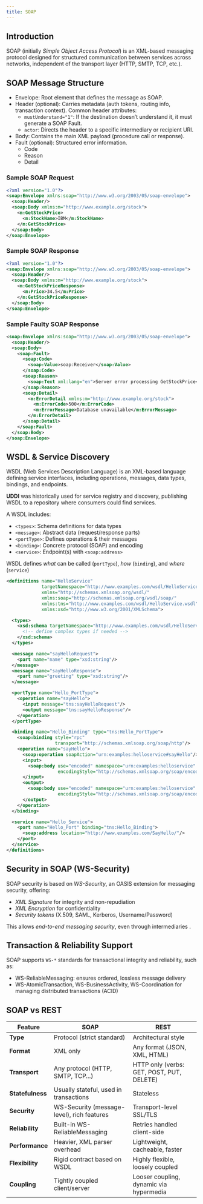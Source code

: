 ```yaml
---
title: SOAP
---
```


## Introduction

SOAP (initially _Simple Object Access Protocol_) is an XML-based messaging
protocol designed for structured communication between services across networks,
independent of the transport layer (HTTP, SMTP, TCP, etc.).

## SOAP Message Structure

- Envelope: Root element that defines the message as SOAP.
- Header (optional): Carries metadata (auth tokens, routing info, transaction
  context). Common header attributes:
  - `mustUnderstand="1"`: If the destination doesn’t understand it, it must
    generate a SOAP Fault.
  - `actor`: Directs the header to a specific intermediary or recipient URI.
- Body: Contains the main XML payload (procedure call or response).
- Fault (optional): Structured error information.
  - Code
  - Reason
  - Detail

### Sample SOAP Request

```xml
<?xml version="1.0"?>
<soap:Envelope xmlns:soap="http://www.w3.org/2003/05/soap-envelope">
  <soap:Header/>
  <soap:Body xmlns:m="http://www.example.org/stock">
    <m:GetStockPrice>
      <m:StockName>IBM</m:StockName>
    </m:GetStockPrice>
  </soap:Body>
</soap:Envelope>
```

### Sample SOAP Response

```xml
<?xml version="1.0"?>
<soap:Envelope xmlns:soap="http://www.w3.org/2003/05/soap-envelope">
  <soap:Header/>
  <soap:Body xmlns:m="http://www.example.org/stock">
    <m:GetStockPriceResponse>
      <m:Price>34.5</m:Price>
    </m:GetStockPriceResponse>
  </soap:Body>
</soap:Envelope>
```

### Sample Faulty SOAP Response

```xml
<soap:Envelope xmlns:soap="http://www.w3.org/2003/05/soap-envelope">
  <soap:Header/>
  <soap:Body>
    <soap:Fault>
      <soap:Code>
        <soap:Value>soap:Receiver</soap:Value>
      </soap:Code>
      <soap:Reason>
        <soap:Text xml:lang="en">Server error processing GetStockPrice</soap:Text>
      </soap:Reason>
      <soap:Detail>
        <m:ErrorDetail xmlns:m="http://www.example.org/stock">
          <m:ErrorCode>500</m:ErrorCode>
          <m:ErrorMessage>Database unavailable</m:ErrorMessage>
        </m:ErrorDetail>
      </soap:Detail>
    </soap:Fault>
  </soap:Body>
</soap:Envelope>
```

## WSDL & Service Discovery

WSDL (Web Services Description Language) is an XML-based language defining
service interfaces, including operations, messages, data types, bindings, and
endpoints.

**UDDI** was historically used for service registry and discovery, publishing
WSDL to a repository where consumers could find services.

A WSDL includes:

- `<types>`: Schema definitions for data types
- `<message>`: Abstract data (request/response parts)
- `<portType>`: Defines operations & their messages
- `<binding>`: Concrete protocol (SOAP) and encoding
- `<service>`: Endpoint(s) with `<soap:address> `

WSDL defines _what_ can be called (`portType`), _how_ (`binding`), and _where_
(`service`)

```xml
<definitions name="HelloService"
             targetNamespace="http://www.examples.com/wsdl/HelloService.wsdl"
             xmlns="http://schemas.xmlsoap.org/wsdl/"
             xmlns:soap="http://schemas.xmlsoap.org/wsdl/soap/"
             xmlns:tns="http://www.examples.com/wsdl/HelloService.wsdl"
             xmlns:xsd="http://www.w3.org/2001/XMLSchema">

  <types>
    <xsd:schema targetNamespace="http://www.examples.com/wsdl/HelloService.wsdl">
      <!-- define complex types if needed -->
    </xsd:schema>
  </types>

  <message name="sayHelloRequest">
    <part name="name" type="xsd:string"/>
  </message>
  <message name="sayHelloResponse">
    <part name="greeting" type="xsd:string"/>
  </message>

  <portType name="Hello_PortType">
    <operation name="sayHello">
      <input message="tns:sayHelloRequest"/>
      <output message="tns:sayHelloResponse"/>
    </operation>
  </portType>

  <binding name="Hello_Binding" type="tns:Hello_PortType">
    <soap:binding style="rpc"
                  transport="http://schemas.xmlsoap.org/soap/http"/>
    <operation name="sayHello">
      <soap:operation soapAction="urn:examples:helloservice#sayHello"/>
      <input>
        <soap:body use="encoded" namespace="urn:examples:helloservice"
                   encodingStyle="http://schemas.xmlsoap.org/soap/encoding/"/>
      </input>
      <output>
        <soap:body use="encoded" namespace="urn:examples:helloservice"
                   encodingStyle="http://schemas.xmlsoap.org/soap/encoding/"/>
      </output>
    </operation>
  </binding>

  <service name="Hello_Service">
    <port name="Hello_Port" binding="tns:Hello_Binding">
      <soap:address location="http://www.examples.com/SayHello/"/>
    </port>
  </service>
</definitions>
```

## Security in SOAP (WS-Security)

SOAP security is based on _WS-Security_, an OASIS extension for messaging
security, offering:

- _XML Signature_ for integrity and non-repudiation
- _XML Encryption_ for confidentiality
- _Security tokens_ (X.509, SAML, Kerberos, Username/Password)

This allows _end-to-end messaging security_, even through intermediaries .

## Transaction & Reliability Support

SOAP supports `WS-*` standards for transactional integrity and reliability, such
as:

- WS-ReliableMessaging: ensures ordered, lossless message delivery
- WS-AtomicTransaction, WS-BusinessActivity, WS-Coordination for managing
  distributed transactions (ACID)

## SOAP vs REST

| Feature          | SOAP                                       | REST                                      |
| ---------------- | ------------------------------------------ | ----------------------------------------- |
| **Type**         | Protocol (strict standard)                 | Architectural style                       |
| **Format**       | XML only                                   | Any format (JSON, XML, HTML)              |
| **Transport**    | Any protocol (HTTP, SMTP, TCP…)            | HTTP only (verbs: GET, POST, PUT, DELETE) |
| **Statefulness** | Usually stateful, used in transactions     | Stateless                                 |
| **Security**     | WS-Security (message-level), rich features | Transport-level SSL/TLS                   |
| **Reliability**  | Built-in WS-ReliableMessaging              | Retries handled client-side               |
| **Performance**  | Heavier, XML parser overhead               | Lightweight, cacheable, faster            |
| **Flexibility**  | Rigid contract based on WSDL               | Highly flexible, loosely coupled          |
| **Coupling**     | Tightly coupled client/server              | Looser coupling, dynamic via hypermedia   |
